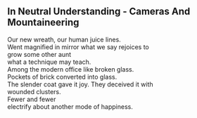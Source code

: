 In Neutral Understanding - Cameras And Mountaineering
-----------------------------------------------------
Our new wreath, our human juice lines.  
Went magnified in mirror what we say rejoices to  
grow some other aunt  
what a technique may teach.  
Among the modern office like broken glass.  
Pockets of brick converted into glass.  
The slender coat gave it joy. They deceived it with  
wounded clusters.  
Fewer and fewer  
electrify about another mode of happiness.  
